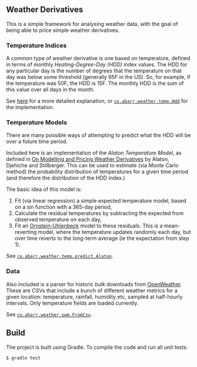 ## Weather Derivatives

This is a simple framework for analysing weather data, with the goal of being able to price simple weather derivatives.

### Temperature Indices

A common type of weather derivative is one based on temperature, defined in terms of monthly _Heating-Degree-Day (HDD)_ 
index values. The HDD for any particular day is the number of degrees that the temperature on that day was below some 
threshold (generally 65F in the US). So, for example, if the temperature was 50F, the HDD is 15F. The monthly HDD is the
sum of this value over all days in the month.

See [here](https://www.investopedia.com/terms/h/heatingdegreeday.asp) for a more detailed explanation, or 
[`co.abarr.weather.temp.Hdd`](src/main/java/co/abarr/weather/temp/Hdd.java) for the implementation.

### Temperature Models

There are many possible ways of attempting to predict what the HDD will be over a future time period.

Included here is an implementation of the _Alaton Temperature Model_, as defined in [On Modelling and
Pricing Weather Derivatives](https://citeseerx.ist.psu.edu/viewdoc/download?doi=10.1.1.198.6547&rep=rep1&type=pdf)
by Alaton, Djehiche and Stillberger. This can be used to estimate (via Monte Carlo method) the probability
distribution of temperatures for a given time period (and therefore the distribution of the HDD index.)

The basic idea of this model is:

1. Fit (via linear regression) a simple expected temperature model, based on a sin function with a 365-day period,
2. Calculate the residual temperatures by subtracting the expected from observed temperature on each day,
3. Fit an [Ornstein-Uhlenbeck](https://en.wikipedia.org/wiki/Ornstein%E2%80%93Uhlenbeck_process) model to these 
   residuals. This is a mean-reverting model, where the temperature updates randomly each day, but over time reverts to
   the long-term average (ie the expectation from step 1).
   
See [`co.abarr.weather.temp.predict.Alaton`](src/main/java/co/abarr/weather/temp/predict/Alaton.java).

### Data

Also included is a parser for historic bulk downloads from [OpenWeather](https://openweathermap.org/history-bulk). 
These are CSVs that include a bunch of different weather metrics for a given location: temperature, rainfall, humidity
etc, sampled at half-hourly intervals. Only temperature fields are loaded currently.

See [`co.abarr.weather.owm.FromCsv`](src/main/java/co/abarr/weather/owm/FromCsv.java).

## Build

The project is built using Gradle. To compile the code and run all unit tests:
```
$ gradle test
```